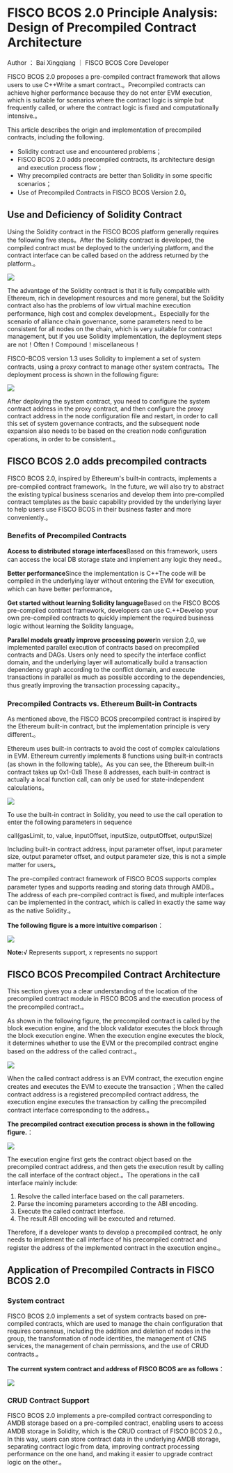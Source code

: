 # FISCO BCOS 2.0 Principle Analysis: Design of Precompiled Contract Architecture

Author ： Bai Xingqiang ｜ FISCO BCOS Core Developer

FISCO BCOS 2.0 proposes a pre-compiled contract framework that allows users to use C++Write a smart contract.。Precompiled contracts can achieve higher performance because they do not enter EVM execution, which is suitable for scenarios where the contract logic is simple but frequently called, or where the contract logic is fixed and computationally intensive.。

This article describes the origin and implementation of precompiled contracts, including the following.

- Solidity contract use and encountered problems；
- FISCO BCOS 2.0 adds precompiled contracts, its architecture design and execution process flow；
- Why precompiled contracts are better than Solidity in some specific scenarios；
- Use of Precompiled Contracts in FISCO BCOS Version 2.0。

## Use and Deficiency of Solidity Contract

Using the Solidity contract in the FISCO BCOS platform generally requires the following five steps。After the Solidity contract is developed, the compiled contract must be deployed to the underlying platform, and the contract interface can be called based on the address returned by the platform.。

![](../../../../images/articles/pre-compiled_contract_architecture_design/IMG_5426.PNG)

The advantage of the Solidity contract is that it is fully compatible with Ethereum, rich in development resources and more general, but the Solidity contract also has the problems of low virtual machine execution performance, high cost and complex development.。Especially for the scenario of alliance chain governance, some parameters need to be consistent for all nodes on the chain, which is very suitable for contract management, but if you use Solidity implementation, the deployment steps are not！Often！Compound！miscellaneous！

FISCO-BCOS version 1.3 uses Solidity to implement a set of system contracts, using a proxy contract to manage other system contracts。The deployment process is shown in the following figure:

![](../../../../images/articles/pre-compiled_contract_architecture_design/IMG_5427.PNG)

After deploying the system contract, you need to configure the system contract address in the proxy contract, and then configure the proxy contract address in the node configuration file and restart, in order to call this set of system governance contracts, and the subsequent node expansion also needs to be based on the creation node configuration operations, in order to be consistent.。

## FISCO BCOS 2.0 adds precompiled contracts

FISCO BCOS 2.0, inspired by Ethereum's built-in contracts, implements a pre-compiled contract framework。In the future, we will also try to abstract the existing typical business scenarios and develop them into pre-compiled contract templates as the basic capability provided by the underlying layer to help users use FISCO BCOS in their business faster and more conveniently.。

### Benefits of Precompiled Contracts

**Access to distributed storage interfaces**Based on this framework, users can access the local DB storage state and implement any logic they need.。

**Better performance**Since the implementation is C++The code will be compiled in the underlying layer without entering the EVM for execution, which can have better performance。

**Get started without learning Solidity language**Based on the FISCO BCOS pre-compiled contract framework, developers can use C.++Develop your own pre-compiled contracts to quickly implement the required business logic without learning the Solidity language。

**Parallel models greatly improve processing power**In version 2.0, we implemented parallel execution of contracts based on precompiled contracts and DAGs. Users only need to specify the interface conflict domain, and the underlying layer will automatically build a transaction dependency graph according to the conflict domain, and execute transactions in parallel as much as possible according to the dependencies, thus greatly improving the transaction processing capacity.。

### Precompiled Contracts vs. Ethereum Built-in Contracts

As mentioned above, the FISCO BCOS precompiled contract is inspired by the Ethereum built-in contract, but the implementation principle is very different.。

Ethereum uses built-in contracts to avoid the cost of complex calculations in EVM. Ethereum currently implements 8 functions using built-in contracts (as shown in the following table)。As you can see, the Ethereum built-in contract takes up 0x1-0x8 These 8 addresses, each built-in contract is actually a local function call, can only be used for state-independent calculations。

![](../../../../images/articles/pre-compiled_contract_architecture_design/IMG_5428.PNG)

To use the built-in contract in Solidity, you need to use the call operation to enter the following parameters in sequence

call(gasLimit, to, value, inputOffset, inputSize, outputOffset, outputSize)

Including built-in contract address, input parameter offset, input parameter size, output parameter offset, and output parameter size, this is not a simple matter for users。

The pre-compiled contract framework of FISCO BCOS supports complex parameter types and supports reading and storing data through AMDB.。The address of each pre-compiled contract is fixed, and multiple interfaces can be implemented in the contract, which is called in exactly the same way as the native Solidity.。

**The following figure is a more intuitive comparison**：

![](../../../../images/articles/pre-compiled_contract_architecture_design/IMG_5429.PNG)

**Note:**√ Represents support, x represents no support

## FISCO BCOS Precompiled Contract Architecture

This section gives you a clear understanding of the location of the precompiled contract module in FISCO BCOS and the execution process of the precompiled contract.。

As shown in the following figure, the precompiled contract is called by the block execution engine, and the block validator executes the block through the block execution engine. When the execution engine executes the block, it determines whether to use the EVM or the precompiled contract engine based on the address of the called contract.。

![](../../../../images/articles/pre-compiled_contract_architecture_design/IMG_5430.PNG)

When the called contract address is an EVM contract, the execution engine creates and executes the EVM to execute the transaction；When the called contract address is a registered precompiled contract address, the execution engine executes the transaction by calling the precompiled contract interface corresponding to the address.。

**The precompiled contract execution process is shown in the following figure.**：

![](../../../../images/articles/pre-compiled_contract_architecture_design/IMG_5431.PNG)

The execution engine first gets the contract object based on the precompiled contract address, and then gets the execution result by calling the call interface of the contract object.。The operations in the call interface mainly include:

1. Resolve the called interface based on the call parameters.
2. Parse the incoming parameters according to the ABI encoding.
3. Execute the called contract interface.
4. The result ABI encoding will be executed and returned.

Therefore, if a developer wants to develop a precompiled contract, he only needs to implement the call interface of his precompiled contract and register the address of the implemented contract in the execution engine.。

## Application of Precompiled Contracts in FISCO BCOS 2.0

### System contract

FISCO BCOS 2.0 implements a set of system contracts based on pre-compiled contracts, which are used to manage the chain configuration that requires consensus, including the addition and deletion of nodes in the group, the transformation of node identities, the management of CNS services, the management of chain permissions, and the use of CRUD contracts.。

**The current system contract and address of FISCO BCOS are as follows**：

![](../../../../images/articles/pre-compiled_contract_architecture_design/IMG_5432.PNG)

### CRUD Contract Support

FISCO BCOS 2.0 implements a pre-compiled contract corresponding to AMDB storage based on a pre-compiled contract, enabling users to access AMDB storage in Solidity, which is the CRUD contract of FISCO BCOS 2.0.。In this way, users can store contract data in the underlying AMDB storage, separating contract logic from data, improving contract processing performance on the one hand, and making it easier to upgrade contract logic on the other.。